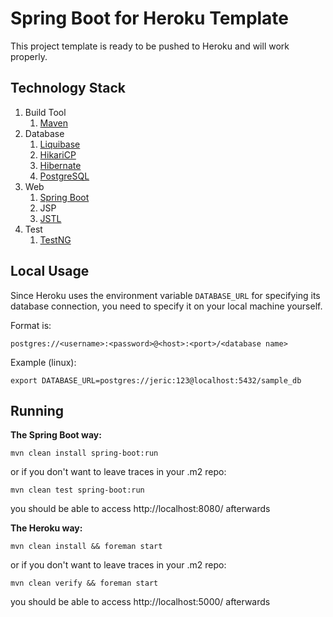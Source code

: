Spring Boot for Heroku Template
==

This project template is ready to be pushed to Heroku and will work properly.

Technology Stack
--
1. Build Tool
    1. [Maven](http://maven.apache.org/)
1. Database
    1. [Liquibase](https://github.com/liquibase/liquibase)
    1. [HikariCP](https://github.com/brettwooldridge/HikariCP)
    1. [Hibernate](http://hibernate.org/)
    1. [PostgreSQL](http://www.postgresql.org/)
1. Web
    1. [Spring Boot](http://projects.spring.io/spring-boot/)
    1. JSP
    1. [JSTL](https://jstl.java.net/)
1. Test
    1. [TestNG](http://testng.org/doc/index.html)

Local Usage
--

Since Heroku uses the environment variable <code>DATABASE_URL</code> for specifying its database connection, you need to specify it on your local machine yourself.

Format is:

```
postgres://<username>:<password>@<host>:<port>/<database name>
```

Example (linux):
```
export DATABASE_URL=postgres://jeric:123@localhost:5432/sample_db
```

Running
--

**The Spring Boot way:**
```
mvn clean install spring-boot:run
```
or if you don't want to leave traces in your .m2 repo:
```
mvn clean test spring-boot:run
```
you should be able to access http://localhost:8080/ afterwards


**The Heroku way:**
```
mvn clean install && foreman start
```
or if you don't want to leave traces in your .m2 repo:
```
mvn clean verify && foreman start
```
you should be able to access http://localhost:5000/ afterwards

